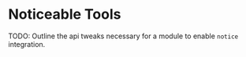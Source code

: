 Noticeable Tools
================

TODO: Outline the api tweaks necessary for a module to enable `notice` integration.

